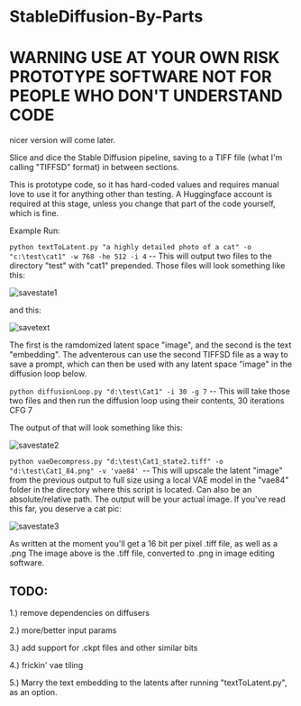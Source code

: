 # StableDiffusion-By-Parts
# WARNING USE AT YOUR OWN RISK PROTOTYPE SOFTWARE NOT FOR PEOPLE WHO DON'T UNDERSTAND CODE
nicer version will come later.

Slice and dice the Stable Diffusion pipeline, saving to a TIFF file (what I'm calling "TIFFSD" format) in between sections.

This is prototype code, so it has hard-coded values and requires manual love to use it for anything other than testing. A Huggingface account is required at this stage, unless you change that part of the code yourself, which is fine. 

Example Run:

`python textToLatent.py "a highly detailed photo of a cat" -o "c:\test\cat1" -w 768 -he 512 -i 4` -- This will output two files to the directory "test" with "cat1" prepended.
Those files will look something like this: 

![savestate1](https://user-images.githubusercontent.com/7604556/236593217-576cf858-3e40-44f6-95a9-f68023ceed06.png)

and this: 

![savetext](https://user-images.githubusercontent.com/7604556/236593243-67383773-5c82-49fc-894b-9ce73e730f65.png)

The first is the ramdomized latent space "image", and the second is the text "embedding". The adventerous can use the second TIFFSD file as a way to save a prompt, which can then be used with any latent space "image" in the diffusion loop below.


`python diffusionLoop.py "d:\test\Cat1" -i 30 -g 7` -- This will take those two files and then run the diffusion loop using their contents, 30 iterations CFG 7

The output of that will look something like this: 

![savestate2](https://user-images.githubusercontent.com/7604556/236593303-a6e362b7-15bc-4c5c-b33f-6f240e3a2f21.png)

`python vaeDecompress.py "d:\test\Cat1_state2.tiff" -o "d:\test\Cat1_84.png" -v 'vae84' `-- This will upscale the latent "image" from the previous output to full size using a local VAE model in the "vae84" folder in the directory where this script is located. Can also be an absolute/relative path. The output will be your actual image. If you've read this far, you deserve a cat pic:


![savestate3](https://user-images.githubusercontent.com/7604556/236593446-4a6daa04-a649-4184-9fbe-f444a6cbf03e.png)

As written at the moment you'll get a 16 bit per pixel .tiff file, as well as a .png The image above is the .tiff file, converted to .png in image editing software.

TODO:
-----
1.) remove dependencies on diffusers

2.) more/better input params

3.) add support for .ckpt files and other similar bits

4.) frickin' vae tiling

5.) Marry the text embedding to the latents after running "textToLatent.py", as an option.

